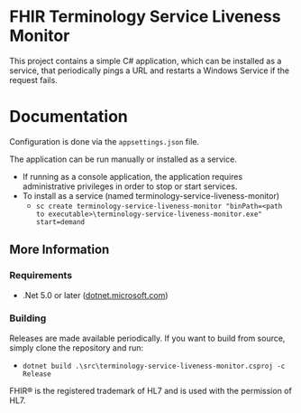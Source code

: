 # FHIR Terminology Service Liveness Monitor

This project contains a simple C# application, which can be installed as a service, that periodically pings a URL and restarts a Windows Service if the request fails.


# Documentation

Configuration is done via the `appsettings.json` file.

The application can be run manually or installed as a service.
* If running as a console application, the application requires administrative privileges in order to stop or start services.
* To install as a service (named terminology-service-liveness-monitor)
  * `sc create terminology-service-liveness-monitor "binPath=<path to executable>\terminology-service-liveness-monitor.exe" start=demand`

## More Information

### Requirements

- .Net 5.0 or later ([dotnet.microsoft.com](https://dotnet.microsoft.com/download))

### Building

Releases are made available periodically.  If you want to build from source, simply clone the repository and run:
- `dotnet build .\src\terminology-service-liveness-monitor.csproj -c Release`


FHIR&reg; is the registered trademark of HL7 and is used with the permission of HL7. 